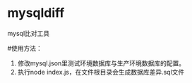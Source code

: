 # mysqldiff
mysql比对工具

#使用方法：
1. 修改mysql.json里测试环境数据库与生产环境数据库的配置。
2. 执行node index.js，在文件根目录会生成数据库差异.sql文件
